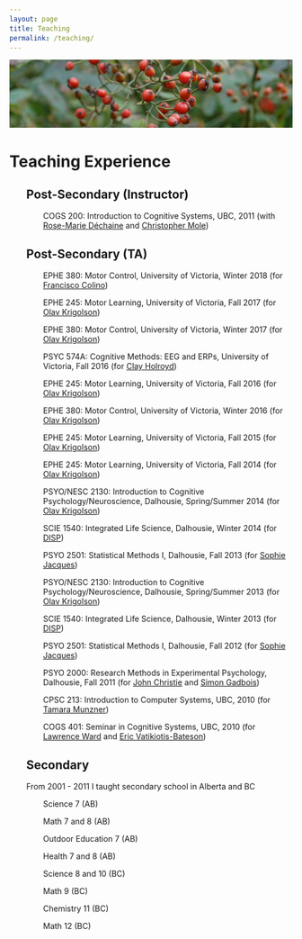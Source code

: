 ```yaml
---
layout: page
title: Teaching
permalink: /teaching/
---
```

![resources](/images/berries.jpg)

<h1>Teaching Experience</h1>
<h2 style="padding-left: 30px;">Post-Secondary (Instructor)</h2>
<p style="padding-left: 60px;">COGS 200: Introduction to Cognitive Systems, UBC, 2011 (with <a href="http://linguistics.ubc.ca/persons/rose-marie-dechaine/">Rose-Marie Déchaine</a> and <a href="http://faculty.arts.ubc.ca/cmole/Home.html">Christopher Mole</a>)</p>
<h2 style="padding-left: 30px;">Post-Secondary (TA)</h2>
<p style="padding-left: 60px;">EPHE 380: Motor Control, University of Victoria, Winter 2018 (for <a href="https://www.uvic.ca/research/neuroeducation/people/Postdoctoral%20fellows/2FColino.php">Francisco Colino</a>)</p>
<p style="padding-left: 60px;">EPHE 245: Motor Learning, University of Victoria, Fall 2017 (for <a href="http://www.olavkrigolson.com">Olav Krigolson</a>)</p>
<p style="padding-left: 60px;">EPHE 380: Motor Control, University of Victoria, Winter 2017 (for <a href="http://www.olavkrigolson.com">Olav Krigolson</a>)</p>
<p style="padding-left: 60px;">PSYC 574A: Cognitive Methods: EEG and ERPs, University of Victoria, Fall 2016 (for <a href="https://www.uvic.ca/socialsciences/psychology/people/faculty-directory/holroydclay.php">Clay Holroyd</a>)</p>
<p style="padding-left: 60px;">EPHE 245: Motor Learning, University of Victoria, Fall 2016 (for <a href="http://www.olavkrigolson.com">Olav Krigolson</a>)</p>
<p style="padding-left: 60px;">EPHE 380: Motor Control, University of Victoria, Winter 2016 (for <a href="http://www.olavkrigolson.com">Olav Krigolson</a>)</p>
<p style="padding-left: 60px;">EPHE 245: Motor Learning, University of Victoria, Fall 2015 (for <a href="http://www.olavkrigolson.com">Olav Krigolson</a>)</p>
<p style="padding-left: 60px;">EPHE 245: Motor Learning, University of Victoria, Fall 2014 (for <a href="http://www.olavkrigolson.com">Olav Krigolson</a>)</p>
<p style="padding-left: 60px;">PSYO/NESC 2130: Introduction to Cognitive Psychology/Neuroscience, Dalhousie, Spring/Summer 2014 (for <a href="http://www.olavkrigolson.com">Olav Krigolson</a>)</p>
<p style="padding-left: 60px;">SCIE 1540: Integrated Life Science, Dalhousie, Winter 2014 (for <a href="http://disp.science.dal.ca/">DISP</a>)</p>
<p style="padding-left: 60px;">PSYO 2501: Statistical Methods I, Dalhousie, Fall 2013 (for <a href="http://www.dal.ca/faculty/science/psychology_neuroscience/faculty-staff/our-faculty/sophie-jacques.html">Sophie Jacques</a>)</p>
<p style="padding-left: 60px;">PSYO/NESC 2130: Introduction to Cognitive Psychology/Neuroscience, Dalhousie, Spring/Summer 2013 (for <a href="http://www.olavkrigolson.com">Olav Krigolson</a>)</p>
<p style="padding-left: 60px;">SCIE 1540: Integrated Life Science, Dalhousie, Winter 2013 (for <a href="http://disp.science.dal.ca/">DISP</a>)</p>
<p style="padding-left: 60px;">PSYO 2501: Statistical Methods I, Dalhousie, Fall 2012 (for <a href="http://www.dal.ca/faculty/science/psychology_neuroscience/faculty-staff/our-faculty/sophie-jacques.html">Sophie Jacques</a>)</p>
<p style="padding-left: 60px;"><span style="white-space: pre;">PSYO 2000: Research Methods in Experimental Psychology</span>, Dalhousie, Fall 2011<span style="white-space: pre;"> (for <a href="http://www.dal.ca/faculty/science/psychology_neuroscience/faculty-staff/our-faculty/john-christie.html">John Christie</a> and <a href="http://www.gadbois.org/simon/">Simon Gadbois</a>)</span></p>
<p style="padding-left: 60px;">CPSC 213: Introduction to Computer Systems, UBC, 2010 (for <a href="http://www.cs.ubc.ca/~tmm/">Tamara Munzner</a>)</p>
<p style="padding-left: 60px;">COGS 401: Seminar in Cognitive Systems, UBC, 2010 (for <a href="http://psych.ubc.ca/persons/lawrence-ward/">Lawrence Ward</a> and <a href="http://linguistics.ubc.ca/persons/eric-vatikiotis-bateson/">Eric Vatikiotis-Bateson</a>)</p>
<h2 style="padding-left: 30px;">Secondary </h2>
<p style="padding-left: 30px;">From 2001 - 2011 I taught secondary school in Alberta and BC</p>
<p style="padding-left: 60px;">Science 7 (AB)</p>
<p style="padding-left: 60px;">Math 7 and 8 (AB)</p>
<p style="padding-left: 60px;">Outdoor Education 7 (AB)</p>
<p style="padding-left: 60px;">Health 7 and 8 (AB)</p>
<p style="padding-left: 60px;">Science 8 and 10 (BC)</p>
<p style="padding-left: 60px;">Math 9 (BC)</p>
<p style="padding-left: 60px;">Chemistry 11 (BC)</p>
<p style="padding-left: 60px;">Math 12 (BC)</p>
<p style="padding-left: 60px;"> </p>
